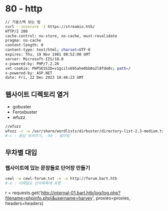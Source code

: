 # 80 - http

```bash
// 기술스택 보는 법 
curl --insecure -I https://streamio.htb/
HTTP/2 200 
cache-control: no-store, no-cache, must-revalidate
pragma: no-cache
content-length: 0
content-type: text/html; charset=UTF-8
expires: Thu, 19 Nov 1981 08:52:00 GMT
server: Microsoft-IIS/10.0
x-powered-by: PHP/7.2.26
set-cookie: PHPSESSID=v1gcilv695ahe0bb8o2l8fde0c; path=/
x-powered-by: ASP.NET
date: Fri, 22 Dec 2023 10:46:23 GMT

```

## 웹사이트 디렉토리 열거&#x20;

* gobuster
* Feroxbuster
* wfuzz

```bash
//wfuzz
wfuzz -c -w /usr/share/wordlists/dirbuster/directory-list-2.3-medium.txt --hh 158607 http://bart.htb/FUZZ
#-c : 응답 보여주기, -hh : 필터링
```

## 무차별 대입

### 웹사이트에 있는 문장들로 단어장 만들기

```bash
cewl -w cewl-forum.txt -e -a http://forum.bart.htb
#-e : 이메일도 단어목록에 포함  
```

r = requests.get('http://internal-01.bart.htb/log/log.php?filename=phpinfo.php\&username=harvey', proxies=proxies, headers=headers)
